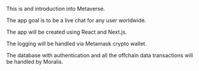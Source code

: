 




This is and introduction into Metaverse.

The app goal is to be a live chat for any user worldwide. 

The app will be created using React and Next.js.

The logging will be handled via Metamask crypto wallet.

The database with authentication and all the offchain data transactions will be handled by Moralis.





















